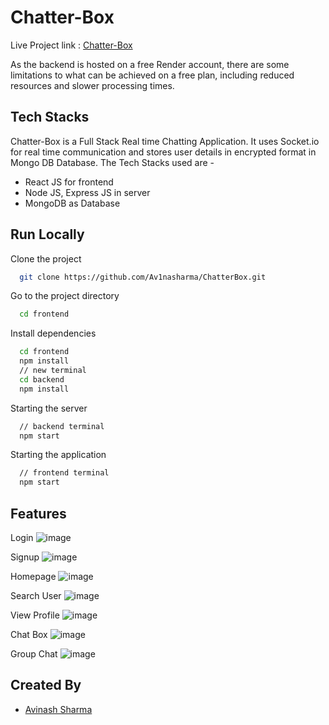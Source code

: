 
# Chatter-Box

Live Project link : [Chatter-Box](https://avi-chatter-box.netlify.app/)

As the backend is hosted on a free Render account, there are some limitations to what can be achieved on a free plan, including reduced resources and slower processing times.




## Tech Stacks

Chatter-Box is a Full Stack Real time Chatting Application. It uses Socket.io for real time communication and stores user details in encrypted format in Mongo DB Database. The Tech Stacks used are -
- React JS for frontend
- Node JS, Express JS in server
- MongoDB as Database


## Run Locally

Clone the project

```bash
  git clone https://github.com/Av1nasharma/ChatterBox.git
```
Go to the project directory

```bash
  cd frontend
```

Install dependencies

```bash
  cd frontend
  npm install
  // new terminal
  cd backend
  npm install
```

Starting the server

```bash
  // backend terminal
  npm start
```
Starting the application

```bash
  // frontend terminal  
  npm start
```



## Features

Login
![image](https://github.com/user-attachments/assets/bb0548e7-7832-4ade-bf97-bc62d514c087)


Signup
![image](https://github.com/user-attachments/assets/c1d30548-62ef-436e-b5a0-a4e3472ba900)


Homepage
![image](https://github.com/user-attachments/assets/72d897c9-4703-49c5-b1de-584c2e976614)


Search User
![image](https://github.com/user-attachments/assets/c7dd94db-4a3e-4136-92d1-c9b867a873dd)


View Profile
![image](https://github.com/user-attachments/assets/bef27173-3b99-4672-857d-4d5be75e5004)


Chat Box
![image](https://github.com/user-attachments/assets/e2e67b99-d466-4a1b-8ae4-75f11c50a38c)


Group Chat
![image](https://github.com/user-attachments/assets/c43c7b6c-11cd-461a-a896-5af5acb06021)


## Created By

- [Avinash Sharma](https://github.com/Av1nasharma)
